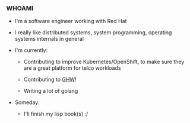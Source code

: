 ### WHOAMI

- I'm a software engineer working with Red Hat

- I really like distributed systems, system programming, operating systems internals in general

- I'm currently:

  
  - Contributing to improve Kubernetes/OpenShift, to make sure they are a great platform for telco workloads
  
  - Contributing to [GHW](https://github.com/jaypipes/ghw)!  
  
  - Writing a lot of golang
  

- Someday:
  - I'll finish my lisp book(s) :/
